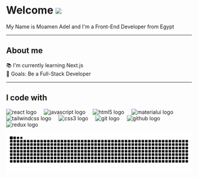 <h1 align="left">Welcome <img src='https://img.shields.io/badge/%3C%2F%3E-Code-orange?style=for-the-badge&logo=code&logoColor=white'> </h1>

<p align="left">My Name is Moamen Adel and I'm a Front-End Developer from Egypt</p>

---

<h2 align="left">About me</h2>

<p align="left">📚 I'm currently learning Next.js<br>🎯 Goals: Be a Full-Stack Developer</p>

---

<h2 align="left">I code with</h2>

<div align="left">
  <img src="https://cdn.jsdelivr.net/gh/devicons/devicon/icons/react/react-original.svg" height="40" alt="react logo" />
  <img width="12" />
  <img src="https://cdn.jsdelivr.net/gh/devicons/devicon/icons/javascript/javascript-original.svg" height="40" alt="javascript logo" />
  <img width="12" />
  <img src="https://cdn.jsdelivr.net/gh/devicons/devicon/icons/html5/html5-original.svg" height="40" alt="html5 logo" />
  <img width="12" />
  <img src="https://cdn.jsdelivr.net/gh/devicons/devicon/icons/materialui/materialui-original.svg" height="40" alt="materialui logo" />
  <img width="12" />
  <img src="https://skillicons.dev/icons?i=tailwind" height="40" alt="tailwindcss logo" />
  <img width="12" />
  <img src="https://cdn.jsdelivr.net/gh/devicons/devicon/icons/css3/css3-original.svg" height="40" alt="css3 logo" />
  <img width="12" />
  <img src="https://cdn.jsdelivr.net/gh/devicons/devicon/icons/git/git-original.svg" height="40" alt="git logo" />
  <img width="12" />
  <img src="https://skillicons.dev/icons?i=github" height="40" alt="github logo" />
  <img width="12" />
  <img src="https://skillicons.dev/icons?i=redux" height="40" alt="redux logo" />
</div>

![Snake animation](https://raw.githubusercontent.com/Moamen1589/Moamen1589/output/snake.svg?palette=github-dark)
